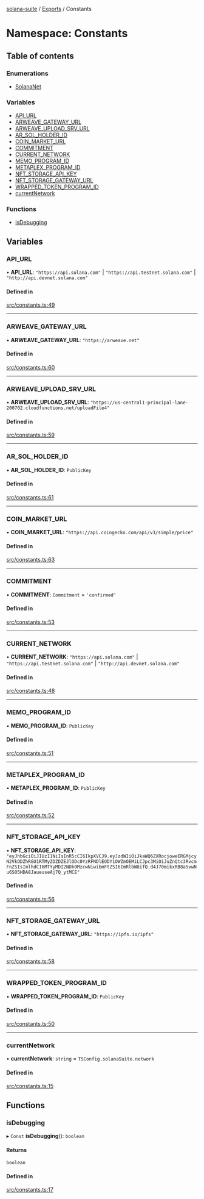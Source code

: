[solana-suite](../README.md) / [Exports](../modules.md) / Constants

# Namespace: Constants

## Table of contents

### Enumerations

- [SolanaNet](../enums/Constants.SolanaNet.md)

### Variables

- [API\_URL](Constants.md#api_url)
- [ARWEAVE\_GATEWAY\_URL](Constants.md#arweave_gateway_url)
- [ARWEAVE\_UPLOAD\_SRV\_URL](Constants.md#arweave_upload_srv_url)
- [AR\_SOL\_HOLDER\_ID](Constants.md#ar_sol_holder_id)
- [COIN\_MARKET\_URL](Constants.md#coin_market_url)
- [COMMITMENT](Constants.md#commitment)
- [CURRENT\_NETWORK](Constants.md#current_network)
- [MEMO\_PROGRAM\_ID](Constants.md#memo_program_id)
- [METAPLEX\_PROGRAM\_ID](Constants.md#metaplex_program_id)
- [NFT\_STORAGE\_API\_KEY](Constants.md#nft_storage_api_key)
- [NFT\_STORAGE\_GATEWAY\_URL](Constants.md#nft_storage_gateway_url)
- [WRAPPED\_TOKEN\_PROGRAM\_ID](Constants.md#wrapped_token_program_id)
- [currentNetwork](Constants.md#currentnetwork)

### Functions

- [isDebugging](Constants.md#isdebugging)

## Variables

### API\_URL

• **API\_URL**: ``"https://api.solana.com"`` \| ``"https://api.testnet.solana.com"`` \| ``"http://api.devnet.solana.com"``

#### Defined in

[src/constants.ts:49](https://github.com/fukaoi/solana-suite/blob/077409e/src/constants.ts#L49)

___

### ARWEAVE\_GATEWAY\_URL

• **ARWEAVE\_GATEWAY\_URL**: ``"https://arweave.net"``

#### Defined in

[src/constants.ts:60](https://github.com/fukaoi/solana-suite/blob/077409e/src/constants.ts#L60)

___

### ARWEAVE\_UPLOAD\_SRV\_URL

• **ARWEAVE\_UPLOAD\_SRV\_URL**: ``"https://us-central1-principal-lane-200702.cloudfunctions.net/uploadFile4"``

#### Defined in

[src/constants.ts:59](https://github.com/fukaoi/solana-suite/blob/077409e/src/constants.ts#L59)

___

### AR\_SOL\_HOLDER\_ID

• **AR\_SOL\_HOLDER\_ID**: `PublicKey`

#### Defined in

[src/constants.ts:61](https://github.com/fukaoi/solana-suite/blob/077409e/src/constants.ts#L61)

___

### COIN\_MARKET\_URL

• **COIN\_MARKET\_URL**: ``"https://api.coingecko.com/api/v3/simple/price"``

#### Defined in

[src/constants.ts:63](https://github.com/fukaoi/solana-suite/blob/077409e/src/constants.ts#L63)

___

### COMMITMENT

• **COMMITMENT**: `Commitment` = `'confirmed'`

#### Defined in

[src/constants.ts:53](https://github.com/fukaoi/solana-suite/blob/077409e/src/constants.ts#L53)

___

### CURRENT\_NETWORK

• **CURRENT\_NETWORK**: ``"https://api.solana.com"`` \| ``"https://api.testnet.solana.com"`` \| ``"http://api.devnet.solana.com"``

#### Defined in

[src/constants.ts:48](https://github.com/fukaoi/solana-suite/blob/077409e/src/constants.ts#L48)

___

### MEMO\_PROGRAM\_ID

• **MEMO\_PROGRAM\_ID**: `PublicKey`

#### Defined in

[src/constants.ts:51](https://github.com/fukaoi/solana-suite/blob/077409e/src/constants.ts#L51)

___

### METAPLEX\_PROGRAM\_ID

• **METAPLEX\_PROGRAM\_ID**: `PublicKey`

#### Defined in

[src/constants.ts:52](https://github.com/fukaoi/solana-suite/blob/077409e/src/constants.ts#L52)

___

### NFT\_STORAGE\_API\_KEY

• **NFT\_STORAGE\_API\_KEY**: ``"eyJhbGciOiJIUzI1NiIsInR5cCI6IkpXVCJ9.eyJzdWIiOiJkaWQ6ZXRocjoweERGMjcyN2VkODZhRGU1RTMyZDZDZEJlODc0YzRFNDlEODY1OWZmOEMiLCJpc3MiOiJuZnQtc3RvcmFnZSIsImlhdCI6MTYyMDI2NDk0MzcwNiwibmFtZSI6ImRlbW8ifQ.d4J70mikxRB8a5vwNu6SO5HDA8JaueuseAj7Q_ytMCE"``

#### Defined in

[src/constants.ts:56](https://github.com/fukaoi/solana-suite/blob/077409e/src/constants.ts#L56)

___

### NFT\_STORAGE\_GATEWAY\_URL

• **NFT\_STORAGE\_GATEWAY\_URL**: ``"https://ipfs.io/ipfs"``

#### Defined in

[src/constants.ts:58](https://github.com/fukaoi/solana-suite/blob/077409e/src/constants.ts#L58)

___

### WRAPPED\_TOKEN\_PROGRAM\_ID

• **WRAPPED\_TOKEN\_PROGRAM\_ID**: `PublicKey`

#### Defined in

[src/constants.ts:50](https://github.com/fukaoi/solana-suite/blob/077409e/src/constants.ts#L50)

___

### currentNetwork

• **currentNetwork**: `string` = `TSConfig.solanaSuite.network`

#### Defined in

[src/constants.ts:15](https://github.com/fukaoi/solana-suite/blob/077409e/src/constants.ts#L15)

## Functions

### isDebugging

▸ `Const` **isDebugging**(): `boolean`

#### Returns

`boolean`

#### Defined in

[src/constants.ts:17](https://github.com/fukaoi/solana-suite/blob/077409e/src/constants.ts#L17)
